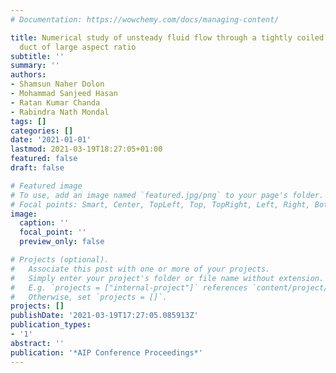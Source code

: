 ```yaml
---
# Documentation: https://wowchemy.com/docs/managing-content/

title: Numerical study of unsteady fluid flow through a tightly coiled rectangular
  duct of large aspect ratio
subtitle: ''
summary: ''
authors:
- Shamsun Naher Dolon
- Mohammad Sanjeed Hasan
- Ratan Kumar Chanda
- Rabindra Nath Mondal
tags: []
categories: []
date: '2021-01-01'
lastmod: 2021-03-19T18:27:05+01:00
featured: false
draft: false

# Featured image
# To use, add an image named `featured.jpg/png` to your page's folder.
# Focal points: Smart, Center, TopLeft, Top, TopRight, Left, Right, BottomLeft, Bottom, BottomRight.
image:
  caption: ''
  focal_point: ''
  preview_only: false

# Projects (optional).
#   Associate this post with one or more of your projects.
#   Simply enter your project's folder or file name without extension.
#   E.g. `projects = ["internal-project"]` references `content/project/deep-learning/index.md`.
#   Otherwise, set `projects = []`.
projects: []
publishDate: '2021-03-19T17:27:05.085913Z'
publication_types:
- '1'
abstract: ''
publication: '*AIP Conference Proceedings*'
---
```

